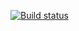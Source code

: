 [![Build status](https://ci.appveyor.com/api/projects/status/t9fm9450cb8f00af?svg=true)](https://ci.appveyor.com/project/RustamKUT/postmanecho)
